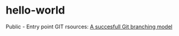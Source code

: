 # hello-world
Public - Entry point
GIT rsources:
[A succesfull Git branching model](https://nvie.com/posts/a-successful-git-branching-model/)

